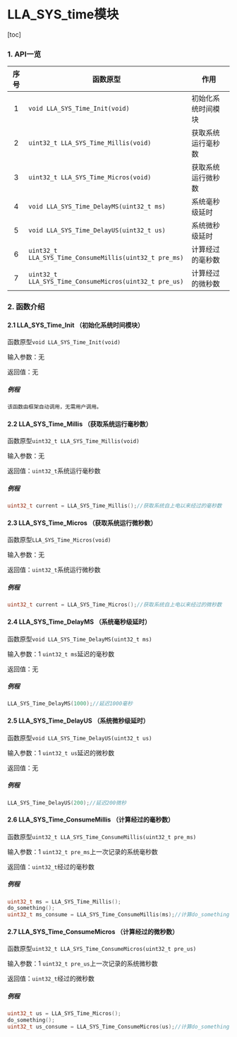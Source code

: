 # LLA_SYS_time模块
[toc]

### 1. API一览
|序号|函数原型|作用|
|:--:|--|--|
|1|`void LLA_SYS_Time_Init(void)`|初始化系统时间模块|
|2|`uint32_t LLA_SYS_Time_Millis(void)`|获取系统运行毫秒数|
|3|`uint32_t LLA_SYS_Time_Micros(void)`|获取系统运行微秒数|
|4|`void LLA_SYS_Time_DelayMS(uint32_t ms)`|系统毫秒级延时|
|5|`void LLA_SYS_Time_DelayUS(uint32_t us)`|系统微秒级延时|
|6|`uint32_t LLA_SYS_Time_ConsumeMillis(uint32_t pre_ms)`|计算经过的毫秒数|
|7|`uint32_t LLA_SYS_Time_ConsumeMicros(uint32_t pre_us)`|计算经过的微秒数|

### 2. 函数介绍

#### 2.1 LLA_SYS_Time_Init （初始化系统时间模块）
函数原型`void LLA_SYS_Time_Init(void)`

输入参数：无

返回值：无
##### 例程
```cpp
该函数由框架自动调用，无需用户调用。
```

#### 2.2 LLA_SYS_Time_Millis （获取系统运行毫秒数）
函数原型`uint32_t LLA_SYS_Time_Millis(void)`

输入参数：无

返回值：`uint32_t`系统运行毫秒数
##### 例程
```cpp
uint32_t current = LLA_SYS_Time_Millis();//获取系统自上电以来经过的毫秒数
```

#### 2.3 LLA_SYS_Time_Micros （获取系统运行微秒数）
函数原型`LLA_SYS_Time_Micros(void)`

输入参数：无

返回值：`uint32_t`系统运行微秒数
##### 例程
```cpp
uint32_t current = LLA_SYS_Time_Micros();//获取系统自上电以来经过的微秒数
```

#### 2.4 LLA_SYS_Time_DelayMS （系统毫秒级延时）
函数原型`void LLA_SYS_Time_DelayMS(uint32_t ms)`

输入参数：1
`uint32_t ms`延迟的毫秒数

返回值：无

##### 例程
```cpp
LLA_SYS_Time_DelayMS(1000);//延迟1000毫秒
```

#### 2.5 LLA_SYS_Time_DelayUS （系统微秒级延时）
函数原型`void LLA_SYS_Time_DelayUS(uint32_t us)`

输入参数：1
`uint32_t us`延迟的微秒数

返回值：无

##### 例程
```cpp
LLA_SYS_Time_DelayUS(200);//延迟200微秒
```

#### 2.6 LLA_SYS_Time_ConsumeMillis （计算经过的毫秒数）
函数原型`uint32_t LLA_SYS_Time_ConsumeMillis(uint32_t pre_ms)`

输入参数：1
`uint32_t pre_ms`上一次记录的系统毫秒数

返回值：`uint32_t`经过的毫秒数

##### 例程
```cpp
uint32_t ms = LLA_SYS_Time_Millis();
do_something();
uint32_t ms_consume = LLA_SYS_Time_ConsumeMillis(ms);//计算do_something用时
```

#### 2.7 LLA_SYS_Time_ConsumeMicros （计算经过的微秒数）
函数原型`uint32_t LLA_SYS_Time_ConsumeMicros(uint32_t pre_us)`

输入参数：1
`uint32_t pre_us`上一次记录的系统微秒数

返回值：`uint32_t`经过的微秒数

##### 例程
```cpp
uint32_t us = LLA_SYS_Time_Micros();
do_something();
uint32_t us_consume = LLA_SYS_Time_ConsumeMicros(us);//计算do_something用时
```
